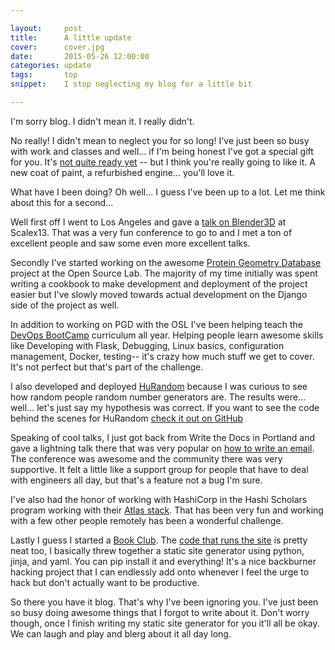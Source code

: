 ```yaml
---

layout:     post
title:      A little update
cover:      cover.jpg
date:       2015-05-26 12:00:00
categories: update
tags:       top
snippet:    I stop neglecting my blog for a little bit

---
```


I'm sorry blog. I didn't mean it. I really didn't.

No really! I didn't mean to neglect you for so long! I've just been so busy
with work and classes and well... if I'm being honest I've got a special gift
for you. It's [not quite ready yet](https://github.com/elijahcaine/pubrst) --
but I think you're really going to like it. A new coat of paint, a refurbished
engine... you'll love it.

What have I been doing? Oh well... I guess I've been up to a lot. Let me
think about this for a second...

Well first off I went to Los Angeles and gave a [talk on
Blender3D](http://osuosl.org/blog/scale-x13-0) at Scalex13. That was a very fun
conference to go to and I met a ton of excellent people and saw some even more
excellent talks.

Secondly I've started working on the awesome [Protein Geometry
Database](https://github.com/osuosl/pgd) project at the Open Source Lab. The
majority of my time initially was spent writing a cookbook to make development
and deployment of the project easier but I've slowly moved towards actual
development on the Django side of the project as well.

In addition to working on PGD with the OSL I've been helping teach the [DevOps
BootCamp](http://devopsbootcamp.osuosl.org/) curriculum all year. Helping
people learn awesome skills like Developing with Flask, Debugging, Linux
basics, configuration management, Docker, testing-- it's crazy how much stuff
we get to cover. It's not perfect but that's part of the challenge.

I also developed and deployed [HuRandom](http://hurandom.elijahcaine.me)
because I was curious to see how random people random number generators are.
The results were... well... let's just say my hypothesis was correct. If you
want to see the code behind the scenes for HuRandom [check it out on
GitHub](https://github.com/elijahcaine/hurandom)

Speaking of cool talks, I just got back from Write the Docs in Portland and
gave a lightning talk there that was very popular on [how to write an
email](https://www.youtube.com/watch?v=Lbug4C6ao_M&feature=youtu.be&t=23m1s).
The conference was awesome and the community there was very supportive. It felt
a little like a support group for people that have to deal with engineers all
day, but that's a feature not a bug I'm sure.

I've also had the honor of working with HashiCorp in the Hashi Scholars program
working with their [Atlas stack](http://github.com/hashicorp/atlas-examples/).
That has been very fun and working with a few other people remotely has been a
wonderful challenge.

Lastly I guess I started a [Book Club](http://elijahcaine.me/reading/). The
[code that runs the site](https://github.com/elijahcaine/book_club) is pretty
neat too, I basically threw together a static site generator using python,
jinja, and yaml. You can pip install it and everything! It's a nice backburner
hacking project that I can endlessly add onto whenever I feel the urge to hack
but don't actually want to be productive.

So there you have it blog. That's why I've been ignoring you. I've just been
so busy doing awesome things that I forgot to write about it. Don't worry
though, once I finish writing my static site generator for you it'll all be
okay. We can laugh and play and blerg about it all day long.
